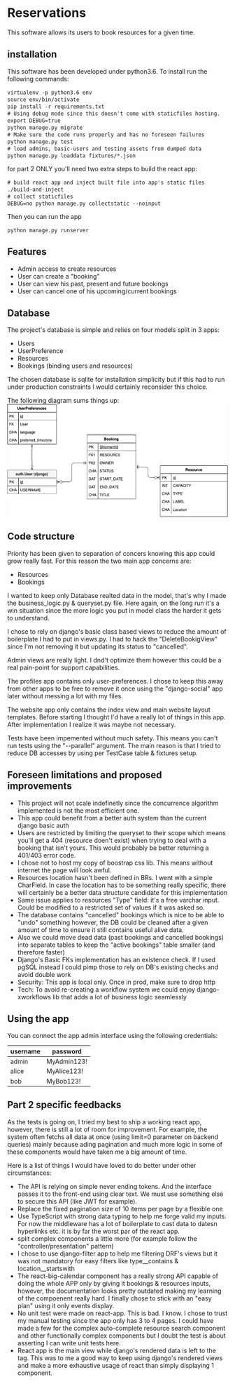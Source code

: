 # Reservations
This software allows its users to book resources for a given time.

## installation
This software has been developed under python3.6. To install run the 
following commands:

```shell
virtualenv -p python3.6 env
source env/bin/activate
pip install -r requirements.txt
# Using debug mode since this doesn't come with staticfiles hosting.
export DEBUG=true 
python manage.py migrate
# Make sure the code runs properly and has no foreseen failures
python manage.py test
# load admins, basic-users and testing assets from dumped data
python manage.py loaddata fixtures/*.json
```
for part 2 ONLY you'll need two extra steps to build the react app:
```
# build react app and inject built file into app's static files
./build-and-inject
# collect staticfiles
DEBUG=no python manage.py collectstatic --noinput
```

Then you can run the app
```
python manage.py runserver
```

## Features
- Admin access to create resources
- User can create a "booking"
- User can view his past, present and future bookings 
- User can cancel one of his upcoming/current bookings

## Database
The project's database is simple and relies on four models split in 3 apps:

- Users
- UserPreference
- Resources
- Bookings (binding users and resources)

The chosen database is sqlite for installation simplicity but if this had to
run under production constraints I would certainly reconsider this choice.

The following diagram sums things up:
![database-diagram](docs/database-modeling.png)

## Code structure
Priority has been given to separation of concers knowing this app could 
grow really fast. For this reason the two main app concerns are:
- Resources
- Bookings

I wanted to keep only Database realted data in the model, that's why I made 
the business_logic.py & queryset.py file. Here again, on the long run it's a 
win situation since the more logic you put in model class the harder it gets 
to understand.

I chose to rely on django's basic class based views to reduce the amount of 
boilerplate I had to put in views.py. I had to hack the "DeleteBookigView" 
since I'm not removing it but updating its status to "cancelled".

Admin views are really light. I dnd't optimize them however this could be a 
real pain-point for support capabilities.

The profiles app contains only user-preferences. I chose to keep this away from
other apps to be free to remove it once using the "django-social" app later 
without messing a lot with my files.

The website app only contains the index view and main website layout 
templates. Before starting I thought I'd have a really lot of things in this 
app. After implementation I realize it was maybe not necessary.

Tests have been impemented without much safety. This means you can't run 
tests using the "--parallel" argument. The main reason is that I tried to 
reduce DB accesses by using per TestCase table & fixtures setup.

## Foreseen limitations and proposed improvements

- This project will not scale indefinetly since the concurrence algorithm 
implemented is not the most efficient one.
- This app could benefit from a better auth system than the current django 
basic auth
- Users are restricted by limiting the queryset to their scope which means 
you'll get a 404 (resource doen't exist) when trying to deal with a booking 
that isn't yours. This would probably be better returning a 401/403 error code.
- I chose not to host my copy of boostrap css lib. This means without 
internet the page will look awful.
- Resources location hasn't been defined in BRs. I went with a simple 
CharField. In case the location has to be something really specific, there 
will certainly be a better data structure candidate for this implementation
- Same issue applies to resources "Type" field: it's a free varchar input. 
Could be modified to a restricted set of values if it was asked so.
- The database contains "cancelled" bookings which is nice to be able to 
"undo" something however, the DB could be cleaned after a given amount of 
time to ensure it still contains useful alive data.
- Also we could move dead data (past bookings and cancelled bookings) into 
separate tables to keep the "active bookings" table smaller (and therefore 
faster)
- Django's Basic FKs implementation has an existence check. If I used pgSQL 
instead I could pimp those to rely on DB's existing checks and 
avoid double work
- Security: This app is local only. Once in prod, make sure to drop http
- Tech: To avoid re-creating a workflow system we could enjoy 
django-xworkflows lib that adds a lot of business logic seamlessly


## Using the app
You can connect the app admin interface using the following credentials:

| username | password    |
|----------|-------------|
| admin    | MyAdmin123! |
| alice    | MyAlice123! |
| bob    | MyBob123! |

## Part 2 specific feedbacks

As the tests is going on, I tried my best to ship a working react app, 
however, there is still a lot of room for improvement. For example, the 
system often fetchs all data at once (using limit=0 parameter on backend 
queries) mainly because ading pagination and much more logic in some of these
 components would have taken me a big amount of time.

Here is a list of things I would have loved to do better under other 
circumstances:

- The API is relying on simple never ending tokens. And the interface passes it 
to the front-end using clear text. We must use something else to secure this API (like JWT for example).
- Replace the fixed pagination size of 10 items per page by a flexible one
- Use TypeScript with strong data typing to help me forge valid my inputs. For 
now the middleware has a lot of boilerplate to cast data to datesn 
hyperlinks etc. it is by far the worst par of the react app.
- split complex components a little more (for example follow the 
"controller/presentation" pattern)
- I chose to use django-filter app to help me filtering DRF's views but it 
was not mandatory for easy filters like type__contains & location__startswith
- The react-big-calendar component has a really strong API capable of doing 
the whole APP only by giving it bookings & resources inputs, however, the 
documentation looks pretty outdated making my learning of the compoenent 
really hard. I finally chose to stick with an "easy plan" using it only events 
display.
- No unit test were made on react-app. This is bad. I know. I chose to trust 
my manual testing since the app only has 3 to 4 pages. I could have made a few for 
the complex auto-complete resource search component and other functionally 
complex components but I doubt the test is about asserting I can write unit 
tests here.
- React app is the main view while django's rendered data is left to the 
<noscript> tag. This was to me a good way to keep using django's rendered 
views and make a more exhaustive usage of react than simply displaying 1 
component.
